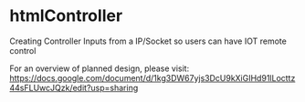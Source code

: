 # htmlController
Creating Controller Inputs from a IP/Socket so users can have IOT remote control 

For an overview of planned design, please visit:
https://docs.google.com/document/d/1kg3DW67yjs3DcU9kXiGIHd91lLocttz44sFLUwcJQzk/edit?usp=sharing
